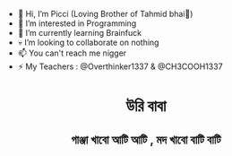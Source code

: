- 👋 Hi, I’m Picci (Loving Brother of Tahmid bhai🥰)
- 👀 I’m interested in Programming
- 🌱 I’m currently learning Brainfuck
- 💀 I’m looking to collaborate on nothing 
- 📫 You can't reach me nigger
- ⚡ My Teachers : @Overthinker1337 & @CH3COOH1337

<h1><center>উরি বাবা</center></h1>
<h2><center>গাঞ্জা খাবো আটি আটি , মদ খাবো বাটি বাটি</center></h2>

<!---
0xIftekhar443/0xIftekhar443 is a ✨ special ✨ repository because its `README.md` (this file) appears on your GitHub profile.
You can click the Preview link to take a look at your changes.
--->
